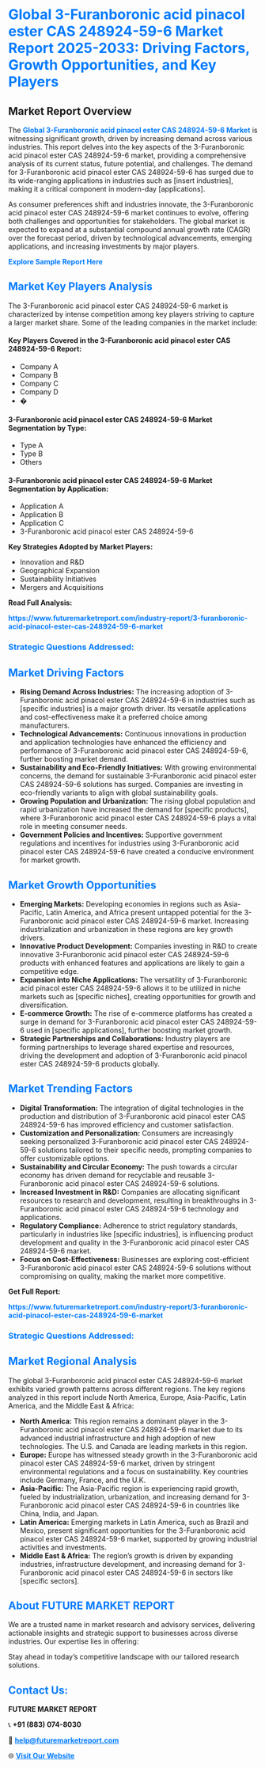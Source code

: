 <h1 style="color: #007BFF;">Global 3-Furanboronic acid pinacol ester CAS 248924-59-6 Market Report 2025-2033: Driving Factors, Growth Opportunities, and Key Players</h1>

<section id="overview">
<h2>Market Report Overview</h2>
<p>The <a href="https://www.futuremarketreport.com/industry-report/3-furanboronic-acid-pinacol-ester-cas-248924-59-6-market" style="color: #007BFF; text-decoration: none;"><strong>Global 3-Furanboronic acid pinacol ester CAS 248924-59-6 Market</strong></a> is witnessing significant growth, driven by increasing demand across various industries. This report delves into the key aspects of the 3-Furanboronic acid pinacol ester CAS 248924-59-6 market, providing a comprehensive analysis of its current status, future potential, and challenges. The demand for 3-Furanboronic acid pinacol ester CAS 248924-59-6 has surged due to its wide-ranging applications in industries such as [insert industries], making it a critical component in modern-day [applications].</p>
<p>As consumer preferences shift and industries innovate, the 3-Furanboronic acid pinacol ester CAS 248924-59-6 market continues to evolve, offering both challenges and opportunities for stakeholders. The global market is expected to expand at a substantial compound annual growth rate (CAGR) over the forecast period, driven by technological advancements, emerging applications, and increasing investments by major players.</p>
</section>

<section id="overview">
<p><a href="https://www.futuremarketreport.com/request-sample/reportId=120218" style="color: #007BFF; text-decoration: none;"><strong>Explore Sample Report Here</strong></a></p>
</section>

<section id="key-players">
<h2 style="color: #007BFF;">Market Key Players Analysis</h2>
<p>The 3-Furanboronic acid pinacol ester CAS 248924-59-6 market is characterized by intense competition among key players striving to capture a larger market share. Some of the leading companies in the market include:</p>
<h4>Key Players Covered in the 3-Furanboronic acid pinacol ester CAS 248924-59-6 Report:</h4>
<ul><li>Company A</li><li>Company B</li><li>Company C</li><li>Company D</li><li>�</li></ul>
<h4>3-Furanboronic acid pinacol ester CAS 248924-59-6 Market Segmentation by Type:</h4>
<ul><li>Type A</li><li>Type B</li><li>Others</li></ul>

<h4>3-Furanboronic acid pinacol ester CAS 248924-59-6 Market Segmentation by Application:</h4>
<ul><li>Application A</li><li>Application B</li><li>Application C</li><li>3-Furanboronic acid pinacol ester CAS 248924-59-6</li></ul>
<p><strong>Key Strategies Adopted by Market Players:</strong></p>
<ul>
<li>Innovation and R&D</li>
<li>Geographical Expansion</li>
<li>Sustainability Initiatives</li>
<li>Mergers and Acquisitions</li>
</ul>
</section>

<section>
<p><strong>Read Full Analysis: </strong></p><a href="https://www.futuremarketreport.com/industry-report/3-furanboronic-acid-pinacol-ester-cas-248924-59-6-market" style="color: #007BFF; text-decoration: none;"><strong>https://www.futuremarketreport.com/industry-report/3-furanboronic-acid-pinacol-ester-cas-248924-59-6-market</strong></a>
<h3 style="color: #007BFF;">Strategic Questions Addressed:</h3>
</section>

<section id="driving-factors">
<h2 style="color: #007BFF;">Market Driving Factors</h2>
<ul>
<li><strong>Rising Demand Across Industries:</strong> The increasing adoption of 3-Furanboronic acid pinacol ester CAS 248924-59-6 in industries such as [specific industries] is a major growth driver. Its versatile applications and cost-effectiveness make it a preferred choice among manufacturers.</li>
<li><strong>Technological Advancements:</strong> Continuous innovations in production and application technologies have enhanced the efficiency and performance of 3-Furanboronic acid pinacol ester CAS 248924-59-6, further boosting market demand.</li>
<li><strong>Sustainability and Eco-Friendly Initiatives:</strong> With growing environmental concerns, the demand for sustainable 3-Furanboronic acid pinacol ester CAS 248924-59-6 solutions has surged. Companies are investing in eco-friendly variants to align with global sustainability goals.</li>
<li><strong>Growing Population and Urbanization:</strong> The rising global population and rapid urbanization have increased the demand for [specific products], where 3-Furanboronic acid pinacol ester CAS 248924-59-6 plays a vital role in meeting consumer needs.</li>
<li><strong>Government Policies and Incentives:</strong> Supportive government regulations and incentives for industries using 3-Furanboronic acid pinacol ester CAS 248924-59-6 have created a conducive environment for market growth.</li>
</ul>
</section>

<section id="growth-opportunities">
<h2 style="color: #007BFF;">Market Growth Opportunities</h2>
<ul>
<li><strong>Emerging Markets:</strong> Developing economies in regions such as Asia-Pacific, Latin America, and Africa present untapped potential for the 3-Furanboronic acid pinacol ester CAS 248924-59-6 market. Increasing industrialization and urbanization in these regions are key growth drivers.</li>
<li><strong>Innovative Product Development:</strong> Companies investing in R&D to create innovative 3-Furanboronic acid pinacol ester CAS 248924-59-6 products with enhanced features and applications are likely to gain a competitive edge.</li>
<li><strong>Expansion into Niche Applications:</strong> The versatility of 3-Furanboronic acid pinacol ester CAS 248924-59-6 allows it to be utilized in niche markets such as [specific niches], creating opportunities for growth and diversification.</li>
<li><strong>E-commerce Growth:</strong> The rise of e-commerce platforms has created a surge in demand for 3-Furanboronic acid pinacol ester CAS 248924-59-6 used in [specific applications], further boosting market growth.</li>
<li><strong>Strategic Partnerships and Collaborations:</strong> Industry players are forming partnerships to leverage shared expertise and resources, driving the development and adoption of 3-Furanboronic acid pinacol ester CAS 248924-59-6 products globally.</li>
</ul>
</section>

<section id="trending-factors">
<h2 style="color: #007BFF;">Market Trending Factors</h2>
<ul>
<li><strong>Digital Transformation:</strong> The integration of digital technologies in the production and distribution of 3-Furanboronic acid pinacol ester CAS 248924-59-6 has improved efficiency and customer satisfaction.</li>
<li><strong>Customization and Personalization:</strong> Consumers are increasingly seeking personalized 3-Furanboronic acid pinacol ester CAS 248924-59-6 solutions tailored to their specific needs, prompting companies to offer customizable options.</li>
<li><strong>Sustainability and Circular Economy:</strong> The push towards a circular economy has driven demand for recyclable and reusable 3-Furanboronic acid pinacol ester CAS 248924-59-6 solutions.</li>
<li><strong>Increased Investment in R&D:</strong> Companies are allocating significant resources to research and development, resulting in breakthroughs in 3-Furanboronic acid pinacol ester CAS 248924-59-6 technology and applications.</li>
<li><strong>Regulatory Compliance:</strong> Adherence to strict regulatory standards, particularly in industries like [specific industries], is influencing product development and quality in the 3-Furanboronic acid pinacol ester CAS 248924-59-6 market.</li>
<li><strong>Focus on Cost-Effectiveness:</strong> Businesses are exploring cost-efficient 3-Furanboronic acid pinacol ester CAS 248924-59-6 solutions without compromising on quality, making the market more competitive.</li>
</ul>
</section>

<section>
<p><strong>Get Full Report: </strong></p><a href="https://www.futuremarketreport.com/industry-report/3-furanboronic-acid-pinacol-ester-cas-248924-59-6-market" style="color: #007BFF; text-decoration: none;"><strong>https://www.futuremarketreport.com/industry-report/3-furanboronic-acid-pinacol-ester-cas-248924-59-6-market</strong></a>
<h3 style="color: #007BFF;">Strategic Questions Addressed:</h3>
</section>


<section id="regional-analysis">
<h2 style="color: #007BFF;">Market Regional Analysis</h2>
<p>The global 3-Furanboronic acid pinacol ester CAS 248924-59-6 market exhibits varied growth patterns across different regions. The key regions analyzed in this report include North America, Europe, Asia-Pacific, Latin America, and the Middle East & Africa:</p>
<ul>
<li><strong>North America:</strong> This region remains a dominant player in the 3-Furanboronic acid pinacol ester CAS 248924-59-6 market due to its advanced industrial infrastructure and high adoption of new technologies. The U.S. and Canada are leading markets in this region.</li>
<li><strong>Europe:</strong> Europe has witnessed steady growth in the 3-Furanboronic acid pinacol ester CAS 248924-59-6 market, driven by stringent environmental regulations and a focus on sustainability. Key countries include Germany, France, and the U.K.</li>
<li><strong>Asia-Pacific:</strong> The Asia-Pacific region is experiencing rapid growth, fueled by industrialization, urbanization, and increasing demand for 3-Furanboronic acid pinacol ester CAS 248924-59-6 in countries like China, India, and Japan.</li>
<li><strong>Latin America:</strong> Emerging markets in Latin America, such as Brazil and Mexico, present significant opportunities for the 3-Furanboronic acid pinacol ester CAS 248924-59-6 market, supported by growing industrial activities and investments.</li>
<li><strong>Middle East & Africa:</strong> The region’s growth is driven by expanding industries, infrastructure development, and increasing demand for 3-Furanboronic acid pinacol ester CAS 248924-59-6 in sectors like [specific sectors].</li>
</ul>
</section>

<footer>
<h2 style="color: #007BFF;">About FUTURE MARKET REPORT</h2>
<p>We are a trusted name in market research and advisory services, delivering actionable insights and strategic support to businesses across diverse industries. Our expertise lies in offering:</p>

<p>Stay ahead in today’s competitive landscape with our tailored research solutions.</p>

<h2 style="color: #007BFF;">Contact Us:</h2>
<p><strong>FUTURE MARKET REPORT</strong></p>
<p>📞 <strong>+91 (883) 074-8030</strong></p>
<p>📧 <strong><a href="mailto:help@futuremarketreport.com" style="color: #007BFF;">help@futuremarketreport.com</a></strong></p>
<p>🌐 <strong><a href="https://www.futuremarketreport.com/" style="color: #007BFF;">Visit Our Website</a></strong></p>
</footer>